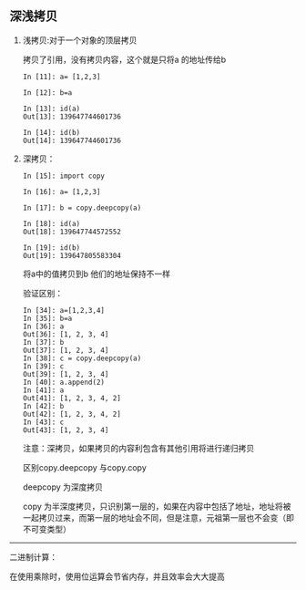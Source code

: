 ## 深浅拷贝

1. 浅拷贝:对于一个对象的顶层拷贝

   拷贝了引用，没有拷贝内容，这个就是只将a 的地址传给b

   ```
   In [11]: a= [1,2,3]
   
   In [12]: b=a
   
   In [13]: id(a)
   Out[13]: 139647744601736
   
   In [14]: id(b)
   Out[14]: 139647744601736
   
   ```

2. 深拷贝：

   ```
   In [15]: import copy
   
   In [16]: a= [1,2,3]
   
   In [17]: b = copy.deepcopy(a)
   
   In [18]: id(a)
   Out[18]: 139647744572552
   
   In [19]: id(b)
   Out[19]: 139647805583304
   
   ```

   将a中的值拷贝到b 他们的地址保持不一样

   验证区别：

   ```
   In [34]: a=[1,2,3,4]
   In [35]: b=a
   In [36]: a
   Out[36]: [1, 2, 3, 4]
   In [37]: b
   Out[37]: [1, 2, 3, 4]
   In [38]: c = copy.deepcopy(a)
   In [39]: c
   Out[39]: [1, 2, 3, 4]
   In [40]: a.append(2)
   In [41]: a
   Out[41]: [1, 2, 3, 4, 2]
   In [42]: b
   Out[42]: [1, 2, 3, 4, 2]
   In [43]: c
   Out[43]: [1, 2, 3, 4]
   ```

   注意：深拷贝，如果拷贝的内容利包含有其他引用将进行递归拷贝

   区别copy.deepcopy 与copy.copy 

   deepcopy 为深度拷贝

   copy 为半深度拷贝，只识别第一层的，如果在内容中包括了地址，地址将被一起拷贝过来，而第一层的地址会不同，但是注意，元祖第一层也不会变（即不可变类型）

   

------

二进制计算：

在使用乘除时，使用位运算会节省内存，并且效率会大大提高